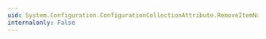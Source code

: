 ```yaml
---
uid: System.Configuration.ConfigurationCollectionAttribute.RemoveItemName
internalonly: False
---
```

